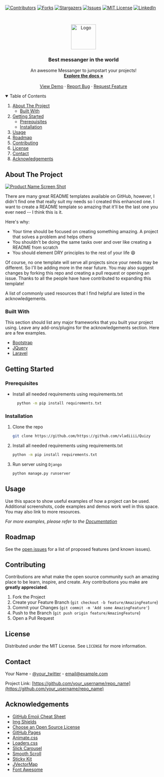 <!-- PROJECT SHIELDS -->
[![Contributors][contributors-shield]][contributors-url]
[![Forks][forks-shield]][forks-url]
[![Stargazers][stars-shield]][stars-url]
[![Issues][issues-shield]][issues-url]
[![MIT License][license-shield]][license-url]
[![LinkedIn][linkedin-shield]][linkedin-url]

<!-- PROJECT LOGO -->
<br />
<p align="center">
  <a href="https://github.com/vladiiii/Quizy">
    <img src="images/logo.png" alt="Logo" width="80" height="80">
  </a>

  <h3 align="center">Best messanger in the world</h3>

  <p align="center">
    An awesome Messanger to jumpstart your projects!
    <br />
    <a href="https://github.com/vladiiii/Quizy"><strong>Explore the docs »</strong></a>
    <br />
    <br />
    <a href="https://github.com/vladiiii/Quizy">View Demo</a>
    ·
    <a href="https://github.com/vladiiii/Quizy/issues">Report Bug</a>
    ·
    <a href="https://github.com/vladiiii/Quizy/issues">Request Feature</a>
  </p>
</p>



<!-- TABLE OF CONTENTS -->
<details open="open">
  <summary>Table of Contents</summary>
  <ol>
    <li>
      <a href="#about-the-project">About The Project</a>
      <ul>
        <li><a href="#built-with">Built With</a></li>
      </ul>
    </li>
    <li>
      <a href="#getting-started">Getting Started</a>
      <ul>
        <li><a href="#prerequisites">Prerequisites</a></li>
        <li><a href="#installation">Installation</a></li>
      </ul>
    </li>
    <li><a href="#usage">Usage</a></li>
    <li><a href="#roadmap">Roadmap</a></li>
    <li><a href="#contributing">Contributing</a></li>
    <li><a href="#license">License</a></li>
    <li><a href="#contact">Contact</a></li>
    <li><a href="#acknowledgements">Acknowledgements</a></li>
  </ol>
</details>



<!-- ABOUT THE PROJECT -->
## About The Project

[![Product Name Screen Shot][product-screenshot]](https://example.com)

There are many great README templates available on GitHub, however, I didn't find one that really suit my needs so I created this enhanced one. I want to create a README template so amazing that it'll be the last one you ever need -- I think this is it.

Here's why:
* Your time should be focused on creating something amazing. A project that solves a problem and helps others
* You shouldn't be doing the same tasks over and over like creating a README from scratch
* You should element DRY principles to the rest of your life :smile:

Of course, no one template will serve all projects since your needs may be different. So I'll be adding more in the near future. You may also suggest changes by forking this repo and creating a pull request or opening an issue. Thanks to all the people have have contributed to expanding this template!

A list of commonly used resources that I find helpful are listed in the acknowledgements.

### Built With

This section should list any major frameworks that you built your project using. Leave any add-ons/plugins for the acknowledgements section. Here are a few examples.
* [Bootstrap](https://getbootstrap.com)
* [JQuery](https://jquery.com)
* [Laravel](https://laravel.com)



<!-- GETTING STARTED -->
## Getting Started


### Prerequisites

* Install all needed requirements using requirements.txt
  ```sh
    python -m pip install requirements.txt
  ```

### Installation

1. Clone the repo
   ```sh
   git clone https://github.com/https://github.com/vladiiii/Quizy
   ```
2. Install all needed requirements using requirements.txt
   ```sh
   python -m pip install requirements.txt
   ```
3. Run server using `Django`
   ```sh
   python manage.py runserver
   ```

## Usage

Use this space to show useful examples of how a project can be used. Additional screenshots, code examples and demos work well in this space. You may also link to more resources.

_For more examples, please refer to the [Documentation](https://example.com)_


## Roadmap

See the [open issues](https://github.com/vladiiii/Quizy/issues) for a list of proposed features (and known issues).

## Contributing

Contributions are what make the open source community such an amazing place to be learn, inspire, and create. Any contributions you make are **greatly appreciated**.

1. Fork the Project
2. Create your Feature Branch (`git checkout -b feature/AmazingFeature`)
3. Commit your Changes (`git commit -m 'Add some AmazingFeature'`)
4. Push to the Branch (`git push origin feature/AmazingFeature`)
5. Open a Pull Request


## License

Distributed under the MIT License. See `LICENSE` for more information.


## Contact

Your Name - [@your_twitter](https://twitter.com/your_username) - email@example.com

Project Link: [https://github.com/your_username/repo_name](https://github.com/your_username/repo_name)



<!-- ACKNOWLEDGEMENTS -->
## Acknowledgements
* [GitHub Emoji Cheat Sheet](https://www.webpagefx.com/tools/emoji-cheat-sheet)
* [Img Shields](https://shields.io)
* [Choose an Open Source License](https://choosealicense.com)
* [GitHub Pages](https://pages.github.com)
* [Animate.css](https://daneden.github.io/animate.css)
* [Loaders.css](https://connoratherton.com/loaders)
* [Slick Carousel](https://kenwheeler.github.io/slick)
* [Smooth Scroll](https://github.com/cferdinandi/smooth-scroll)
* [Sticky Kit](http://leafo.net/sticky-kit)
* [JVectorMap](http://jvectormap.com)
* [Font Awesome](https://fontawesome.com)





<!-- MARKDOWN LINKS & IMAGES -->
<!-- https://www.markdownguide.org/basic-syntax/#reference-style-links -->
[contributors-shield]: https://img.shields.io/github/contributors/vladiiii/Quizy.svg?style=for-the-badge
[contributors-url]: https://github.com/vladiiii/Quizy/graphs/contributors
[forks-shield]: https://img.shields.io/github/forks/vladiiii/Quizy.svg?style=for-the-badge
[forks-url]: https://github.com/vladiiii/Quizy/network/members
[stars-shield]: https://img.shields.io/github/stars/vladiiii/Quizy.svg?style=for-the-badge
[stars-url]: https://github.com/vladiiii/Quizy/stargazers
[issues-shield]: https://img.shields.io/github/issues/vladiiii/Quizy.svg?style=for-the-badge
[issues-url]: https://github.com/vladiiii/Quizy/issues
[license-shield]: https://img.shields.io/github/license/vladiiii/Quizy.svg?style=for-the-badge
[license-url]: https://github.com/vladiiii/Quizy/blob/master/LICENSE.txt
[linkedin-shield]: https://img.shields.io/badge/-LinkedIn-black.svg?style=for-the-badge&logo=linkedin&colorB=555
[linkedin-url]: https://linkedin.com/in/othneildrew
[product-screenshot]: images/screenshot.png
